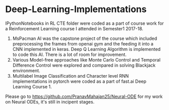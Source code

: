 # Deep-Learning-Implementations
IPythonNotebooks in RL CTE folder were coded as a part of course work for a Reinforcement Learning course I attended in Semester1 2017-18.<br />
1) MsPacman AI was the capstone project of the course which included preprocessing the frames from openai gym and the feeding it into a CNN implemented in keras. Deep Q Learning Algorithm is implemented to code this AI. There is a lot of room for improvement.<br />
2) Various Model-free approaches like Monte Carlo Control and Temporal Difference Control were explored and compared in solving Blackjack environment. <br />
3) Multilabel Image Classification and Character level RNN implementations in pytorch were coded as a part of fast.ai Deep Learning Course 1.

Please go to https://github.com/PranavMahajan25/Neural-ODE for my work on Neural ODEs, it's still in incipent stages.

